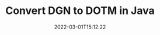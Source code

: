 ---
############################# Static ############################
layout: "auto-gen-conversion"
date: 2022-03-01T15:12:22
draft: false
otherformats: doc docm docx dot dotm dotx fodp htm html mht mhtml odp odt otp pot potm potx pps ppsm ppsx ppt pptm pptx rtf
breadcrumb: DGN to DOTM in Java

############################# Head ############################
head_title: "DGN to DOTM Converter in Java"
head_description: "Convert DGN to DOTM in Java using a few lines of code. Use the GroupDocs Document Conversion API to convert over 160 file formats."

############################# Header ############################
title: "Convert DGN to DOTM in Java"
description: "DGN to DOTM conversion with a few lines of Java code"
bg_image: "https://cms.admin.containerize.com/templates/aspose/App_Themes/V3/images/bg/header1.png"
bg_overlay: false
button:
    enable: true

############################# SubMenu ############################
submenu:
    enable: true

    left:
        img_alt: "GroupDocs.Conversion for Java"
        image: "https://cms.admin.containerize.com/templates/groupdocs/images/product-logos/90x90-noborder/groupdocs-conversion-java.png"
        product: "GroupDocs.Conversion"
        platform: "Java"



############################# About ############################
about:
    enable: true
    title: "About GroupDocs.Conversion for Java API"
    content: |
        [GroupDocs.Conversion for Java](https://products.groupdocs.com/conversion/java/) can be used to convert Microsoft Word, Excel, PowerPoint, PDF, Visio and other formats. GroupDocs.Conversion is a standalone API that is suitable for back-end and internal systems where high performance is required. It does not depend on any software such as Microsoft or Open Office.
    

overview:
    enable: true
    content: |
        Convert your DGN files to DOTM in Java easily. You can use just a couple of Java code lines in any platform of your choice like - Windows, Linux, macOS.
        You can try DGN to DOTM conversion for free and evaluate conversion results quality.  Along with simple file conversion scenarios you can try more advanced options for loading source DGN file and for saving output DOTM result. 
        
        For example, for the source DGN file you may use the following load options:

        * auto-detect file format;
        * specify password for protected files (if file format supports it);
        * replace missing fonts to preserve document appearance.
        
        There are also advanced convert options for the DOTM file:

        * convert specific document page or page range;
        * add a watermark to the converted DOTM file and many more.

        Once conversion is completed you can save your DOTM file to the local file path or any third-party storage like FTP, Amazon S3, Google Drive, Dropbox etc. Please note - to convert DGN to DOTM there is no need for any additional software installed - like MS Office, Open Office, Adobe Acrobat Reader etc.


############################# Steps ############################
steps:
    enable: true
    title_left: "Steps to convert DGN to DOTM in Java"
    content_left: |
        [GroupDocs.Conversion for Java](https://products.groupdocs.com/conversion/java/) makes it easy for developers to convert a DGN file to DOTM with a few lines of code.
        
        * Create an instance of the Converter class and provide the file DGN with the full path
        * Create and set ConvertOptions for DOTM type.
        * Call the Converter.Convert method and pass the full path and format (DOTM) as a parameter

    title_right: "System Requirements"
    content_right: |
        Basic conversion with GroupDocs.Conversion for Java can be done in just a few simple steps. Our APIs are supported on all major platforms and operating systems. Before executing the code below, make sure you have the following prerequisites installed on your system.

        * Operating systems: Microsoft Windows, Linux, MacOS
        * Development environments: NetBeans, Intellij IDEA, Eclipse, etc.
        * Java runtime: J2SE 6.0 and above
        * Get the latest GroupDocs.Conversion for Java from [Maven](https://repository.groupdocs.com/webapp/#/artifacts/browse/tree/General/repo/com/groupdocs/groupdocs-conversion)
         
    code: |
        ```java    
        // Load source file DGN for conversion
        Converter converter = new Converter("input.dgn");
        // Prepare conversion options for target format DOTM
        ConvertOptions convertOptions = new FileType().fromExtension("dotm").getConvertOptions();
        // Convert to DOTM format
        converter.convert("output.dotm", convertOptions);
        ```

demos:
    enable: true
    title: "DGN to DOTM Live Demo"
    content: |
       Convert DGN to DOTM now by visiting the [GroupDocs.Conversion App](https://products.groupdocs.app/conversion/family) website. Online demo has the following advantages
          

more_formats:
    enable: true
    title: "Other supported DGN conversions in Java"
    content: "You can also convert DGN to many other file formats. Please see the list below."
       
       
back_to_top:
    enable: true
---